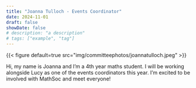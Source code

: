```yaml
---
title: "Joanna Tulloch - Events Coordinator"
date: 2024-11-01
draft: false
showDate: false
# description: "a description"
# tags: ["example", "tag"]
---
```

{{< figure default=true src="img/committeephotos/joannatulloch.jpeg" >}}

Hi, my name is Joanna and I’m a 4th year maths student. I will be working alongside Lucy as one of the events coordinators this year. I’m excited to be involved with MathSoc and meet everyone!
